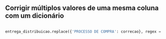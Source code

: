 ## Corrigir múltiplos valores de uma mesma coluna com um dicionário

```python

entrega_distribuicao.replace({'PROCESSO DE COMPRA': correcao}, regex = True)

